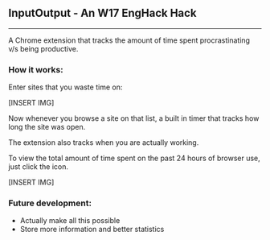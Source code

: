 ## InputOutput - An W17 EngHack Hack

----
A Chrome extension that tracks the amount of time spent procrastinating v/s being productive.

### How it works:

Enter sites that you waste time on:

[INSERT IMG]

Now whenever you browse a site on that list, a built in timer that tracks how long the site was open.

The extension also tracks when you are actually working.

To view the total amount of time spent on the past 24 hours of browser use, just click the icon.

[INSERT IMG]

### Future development:
- Actually make all this possible
- Store more information and better statistics